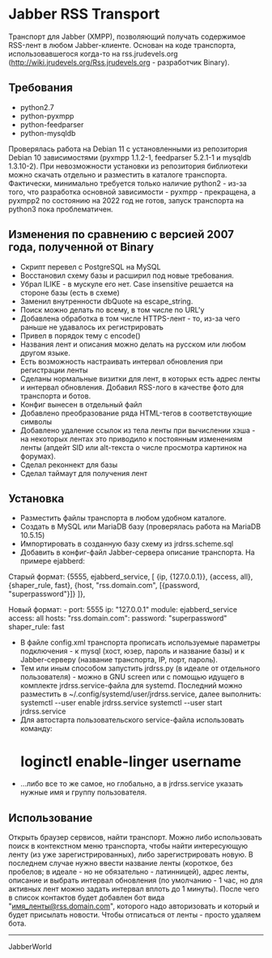 # Jabber RSS Transport

Транспорт для Jabber (XMPP), позволяющий получать содержимое RSS-лент в любом Jabber-клиенте. Основан на коде транспорта, использовавшегося когда-то на rss.jrudevels.org (http://wiki.jrudevels.org/Rss.jrudevels.org - разработчик Binary).

## Требования

* python2.7
* python-pyxmpp
* python-feedparser
* python-mysqldb

Проверялась работа на Debian 11 с установленными из репозитория Debian 10 зависимостями (pyxmpp 1.1.2-1, feedparser 5.2.1-1 и mysqldb 1.3.10-2). При невозможности установки из репозитория библиотеки можно скачать отдельно и разместить в каталоге транспорта. Фактически, минимально требуется только наличие python2 - из-за того, что разработка основной зависимости - pyxmpp - прекращена, а pyxmpp2 по состоянию на 2022 год не готов, запуск транспорта на python3 пока проблематичен.

## Изменения по сравнению с версией 2007 года, полученной от Binary

* Скрипт перевел с PostgreSQL на MySQL
* Восстановил схему базы и расширил под новые требования.
* Убрал ILIKE - в мускуле его нет. Case insensitive решается на стороне базы (есть в схеме)
* Заменил внутренности dbQuote на escape_string.
* Поиск можно делать по всему, в том числе по URL'у
* Добавлена обработка в том числе HTTPS-лент - то, из-за чего раньше не удавалось их регистрировать
* Привел в порядок тему с encode()
* Названия лент и описания можно делать на русском или любом другом языке.
* Есть возможность настраивать интервал обновления при регистрации ленты
* Сделаны нормальные визитки для лент, в которых есть адрес ленты и интервал обновления. Добавил RSS-лого в качестве фото для транспорта и ботов.
* Конфиг вынесен в отдельный файл
* Добавлено преобразование ряда HTML-тегов в соответствующие символы
* Добавлено удаление ссылок из тела ленты при вычислении хэша - на некоторых лентах это приводило к постоянным изменениям ленты (апдейт SID или alt-текста о числе просмотра картинок на форумах).
* Сделал реконнект для базы
* Сделал таймаут для получения лент

## Установка

* Разместить файлы транспорта в любом удобном каталоге.
* Создать в MySQL или MariaDB базу (проверялась работа на MariaDB 10.5.15)
* Импортировать в созданную базу схему из jrdrss.scheme.sql
* Добавить в конфиг-файл Jabber-сервера описание транспорта. На примере ejabberd:

Старый формат:
     {5555, ejabberd_service, [
                              {ip, {127.0.0.1}},
                              {access, all},
                              {shaper_rule, fast},
                              {host, "rss.domain.com", [{password, "superpassword"}]}
                              ]},

 Новый формат:
    -
      port: 5555
      ip: "127.0.0.1"
      module: ejabberd_service
      access: all
      hosts:
       "rss.domain.com":
         password: "superpassword"
      shaper_rule: fast

* В файле config.xml транспорта прописать используемые параметры подключения - к mysql (хост, юзер, пароль и название базы) и к Jabber-серверу (название транспорта, IP, порт, пароль).
* Тем или иным способом запустить jrdrss.py (в идеале от отдельного пользователя) - можно в GNU screen или с помощью идущего в комплекте jrdrss.service-файла для systemd. Последний можно разместить в ~/.config/systemd/user/jrdrss.service, далее выполнить:
    systemctl --user enable jrdrss.service
    systemctl --user start jrdrss.service
* Для автостарта пользовательского service-файла использовать команду:
    # loginctl enable-linger username
* ...либо все то же самое, но глобально, а в jrdrss.service указать нужные имя и группу пользователя.

## Использование

Открыть браузер сервисов, найти транспорт. Можно либо использовать поиск в контекстном меню транспорта, чтобы найти интересующую ленту (из уже зарегистрированных), либо зарегистрировать новую. В последнем случае нужно ввести название ленты (короткое, без пробелов; в идеале - но не обязательно - латинницей), адрес ленты, описание и выбрать интервал обновления (по умолчанию - 1 час, но для активных лент можно задать интервал вплоть до 1 минуты). После чего в список контактов будет добавлен бот вида "имя_ленты@rss.domain.com", которого надо авторизовать и который и будет присылать новости. Чтобы отписаться от ленты - просто удаляем бота.

----

JabberWorld

